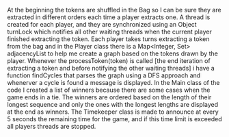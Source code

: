 At the beginning the tokens are shuffled in the Bag so I can be sure they are extracted in different orders each time a player extracts one.
A thread is created for each player, and they are synchronized using an Object turnLock which notifies all other waiting threads when the current player finished extracting the token.
Each player takes turns extracting a token from the bag and in the Player class there is a Map<Integer, Set<Integer>> adjacencyList to help me create a graph based on the tokens drawn by the player. Whenever the processToken(token) is called [the end iteration of extracting a token and before notifying the other waiting threads] i have a function findCycles that parses the graph using a DFS approach and whenerver a cycle is found a message is displayed. 
In the Main class of the code I created a list of winners because there are some cases when the game ends in a tie. The winners are ordered based on the length of their longest sequence and only the ones with the longest lengths are displayed at the end as winners.
The Timekeeper class is made to announce at every 5 seconds the remaining time for the game, and if this time limit is exceeded all players threads are stopped.
